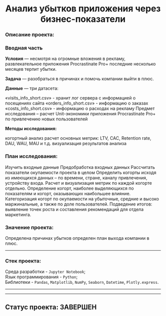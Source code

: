 <h1 align="center"> Анализ убытков приложения через бизнес-показатели </h1>

<h3>Описание проекта:</h3> 

### Вводная часть

**Условия** — несмотря на огромные вложения в рекламу, развлекательное приложения Procrastinate Pro+ последние несколько месяцев терпит убытки.

**Задача** — разобраться в причинах и помочь компании выйти в плюс.

**Данные** — три датасета:

«visits_info_short.csv» - хранит лог сервера с информацией о посещениях сайта
«orders_info_short.csv» - информацию о заказах
«costs_info_short.csv» - информацию о расходах на рекламу
Предмет исследования – расчет Unit-экономики приложения Procrastinate Pro+ по привлечению новых пользователей

**Методы исследования:**

когортный анализ
расчет основных метрик: LTV, CAC, Retention rate, DAU, WAU, MAU и т.д.
визуализация результатов анализа
### План исследования:

Изучить входные данные
Предобработка входных данных
Рассчитать показатели окупаемости проекта в целом
Определить когорты исходя из имеющихся данных – по времени, стране, каналу привлечения, устройству входа.
Расчет и визуализация метрик по каждой когорте отдельно.
Определение когорт, наиболее выделяющихся по показателям и когорт, оказывающих наибольшее влияние.
Категоризация когорт по окупаемости на убыточные, средние и высоко маржинальные, а также по доле пользователей.
Подведение итогов: выявление точек роста и составления рекомендаций для отдела маркетинга.

### Значение проекта:
Определена причинах убытков определен план выхода компании в плюс.



***
<h3>Стек проекта:</h3>

Среда разработки - `Jupyter Notebook`; <br>
Язык программирования - `Python`; <br>
Библиотеки - `Pandas`, `Matplotlib`, `NumPy`, `Seaborn`, `Datetime`, `Plotly.express`. <br>
***
***
## Статус проекта:  **ЗАВЕРШЕН** 
